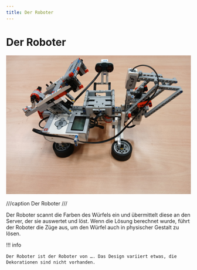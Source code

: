 ```yaml
---
title: Der Roboter
---
```


# Der Roboter

![Der Roboter](../images/robot_1.jpg)

///caption
Der Roboter
///

Der Roboter scannt die Farben des Würfels ein und übermittelt diese an den Server, der sie auswertet und löst. Wenn die
Lösung berechnet wurde, führt der Roboter die Züge aus, um den Würfel auch in physischer Gestalt zu lösen.

!!! info

    Der Roboter ist der Roboter von …. Das Design variiert etwas, die Dekorationen sind nicht vorhanden.

